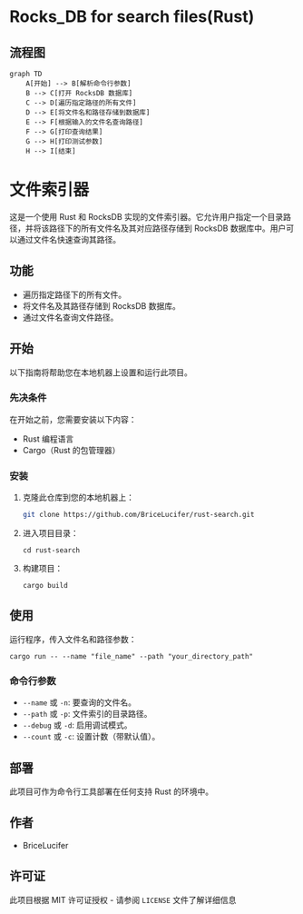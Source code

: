 # Rocks_DB for search files(Rust) 

## 流程图

```mermaid
graph TD
    A[开始] --> B[解析命令行参数]
    B --> C[打开 RocksDB 数据库]
    C --> D[遍历指定路径的所有文件]
    D --> E[将文件名和路径存储到数据库]
    E --> F[根据输入的文件名查询路径]
    F --> G[打印查询结果]
    G --> H[打印测试参数]
    H --> I[结束]

```

# 文件索引器

这是一个使用 Rust 和 RocksDB 实现的文件索引器。它允许用户指定一个目录路径，并将该路径下的所有文件名及其对应路径存储到 RocksDB 数据库中。用户可以通过文件名快速查询其路径。

## 功能

- 遍历指定路径下的所有文件。
- 将文件名及其路径存储到 RocksDB 数据库。
- 通过文件名查询文件路径。

## 开始

以下指南将帮助您在本地机器上设置和运行此项目。

### 先决条件

在开始之前，您需要安装以下内容：

- Rust 编程语言
- Cargo（Rust 的包管理器）

### 安装

1. 克隆此仓库到您的本地机器上：

   ```bash
   git clone https://github.com/BriceLucifer/rust-search.git

1. 进入项目目录：

   ```
   cd rust-search
   ```

2. 构建项目：

   ```
   cargo build
   ```

## 使用

运行程序，传入文件名和路径参数：

```
cargo run -- --name "file_name" --path "your_directory_path"
```

### 命令行参数

- `--name` 或 `-n`: 要查询的文件名。
- `--path` 或 `-p`: 文件索引的目录路径。
- `--debug` 或 `-d`: 启用调试模式。
- `--count` 或 `-c`: 设置计数（带默认值）。

## 部署

此项目可作为命令行工具部署在任何支持 Rust 的环境中。

## 作者

- BriceLucifer

## 许可证

此项目根据 MIT 许可证授权 - 请参阅 `LICENSE` 文件了解详细信息
